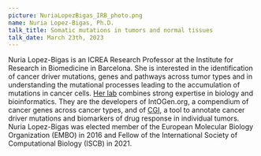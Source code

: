 ```yaml
---
picture: NuriaLopezBigas_IRB_photo.png
name: Nuria Lopez-Bigas, Ph.D.
talk_title: Somatic mutations in tumors and normal tissues
talk_date: March 23th, 2023
---
```

Nuria Lopez­-Bigas is an ICREA Research Professor at the Institute for Research in Biomedicine in Barcelona. She is interested in the identification of cancer driver mutations, genes and pathways across tumor types and in understanding the mutational processes leading to the accumulation of mutations in cancer cells. [Her lab](http://bbglab.irbbarcelona.org) combines strong expertise in biology and bioinformatics. They are the developers of IntOGen.org, a compendium of cancer genes across cancer types, and of [CGI](cancergenomeinterpreter.org), a tool to annotate cancer driver mutations and biomarkers of drug response in individual tumors. Nuria Lopez­-Bigas was elected member of the European Molecular Biology Organization (EMBO) in 2016 and Fellow of the International Society of Computational Biology (ISCB) in 2021.
